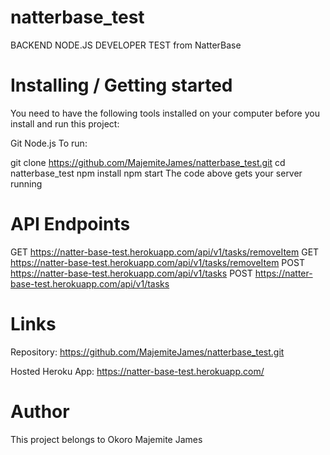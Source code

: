 # natterbase_test
BACKEND NODE.JS DEVELOPER TEST from NatterBase

# Installing / Getting started
You need to have the following tools installed on your computer before you install and run this project:

Git
Node.js
To run:

git clone https://github.com/MajemiteJames/natterbase_test.git
cd natterbase_test
npm install
npm start
The code above gets your server running

# API Endpoints
GET https://natter-base-test.herokuapp.com/api/v1/tasks/removeItem
GET https://natter-base-test.herokuapp.com/api/v1/tasks/removeItem
POST https://natter-base-test.herokuapp.com/api/v1/tasks
POST https://natter-base-test.herokuapp.com/api/v1/tasks

# Links
Repository: https://github.com/MajemiteJames/natterbase_test.git

Hosted Heroku App: https://natter-base-test.herokuapp.com/


# Author
This project belongs to Okoro Majemite James
